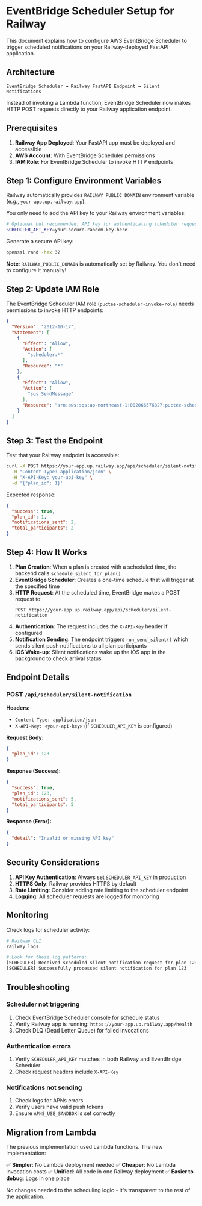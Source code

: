 # EventBridge Scheduler Setup for Railway

This document explains how to configure AWS EventBridge Scheduler to trigger scheduled notifications on your Railway-deployed FastAPI application.

## Architecture

```
EventBridge Scheduler → Railway FastAPI Endpoint → Silent Notifications
```

Instead of invoking a Lambda function, EventBridge Scheduler now makes HTTP POST requests directly to your Railway application endpoint.

## Prerequisites

1. **Railway App Deployed**: Your FastAPI app must be deployed and accessible
2. **AWS Account**: With EventBridge Scheduler permissions
3. **IAM Role**: For EventBridge Scheduler to invoke HTTP endpoints

## Step 1: Configure Environment Variables

Railway automatically provides `RAILWAY_PUBLIC_DOMAIN` environment variable (e.g., `your-app.up.railway.app`).

You only need to add the API key to your Railway environment variables:

```bash
# Optional but recommended: API key for authenticating scheduler requests
SCHEDULER_API_KEY=your-secure-random-key-here
```

Generate a secure API key:
```bash
openssl rand -hex 32
```

**Note**: `RAILWAY_PUBLIC_DOMAIN` is automatically set by Railway. You don't need to configure it manually!

## Step 2: Update IAM Role

The EventBridge Scheduler IAM role (`puctee-scheduler-invoke-role`) needs permissions to invoke HTTP endpoints:

```json
{
  "Version": "2012-10-17",
  "Statement": [
    {
      "Effect": "Allow",
      "Action": [
        "scheduler:*"
      ],
      "Resource": "*"
    },
    {
      "Effect": "Allow",
      "Action": [
        "sqs:SendMessage"
      ],
      "Resource": "arn:aws:sqs:ap-northeast-1:002066576827:puctee-scheduler-dlq"
    }
  ]
}
```

## Step 3: Test the Endpoint

Test that your Railway endpoint is accessible:

```bash
curl -X POST https://your-app.up.railway.app/api/scheduler/silent-notification \
  -H "Content-Type: application/json" \
  -H "X-API-Key: your-api-key" \
  -d '{"plan_id": 1}'
```

Expected response:
```json
{
  "success": true,
  "plan_id": 1,
  "notifications_sent": 2,
  "total_participants": 2
}
```

## Step 4: How It Works

1. **Plan Creation**: When a plan is created with a scheduled time, the backend calls `schedule_silent_for_plan()`
2. **EventBridge Scheduler**: Creates a one-time schedule that will trigger at the specified time
3. **HTTP Request**: At the scheduled time, EventBridge makes a POST request to:
   ```
   POST https://your-app.up.railway.app/api/scheduler/silent-notification
   ```
4. **Authentication**: The request includes the `X-API-Key` header if configured
5. **Notification Sending**: The endpoint triggers `run_send_silent()` which sends silent push notifications to all plan participants
6. **iOS Wake-up**: Silent notifications wake up the iOS app in the background to check arrival status

## Endpoint Details

### POST `/api/scheduler/silent-notification`

**Headers:**
- `Content-Type: application/json`
- `X-API-Key: <your-api-key>` (if `SCHEDULER_API_KEY` is configured)

**Request Body:**
```json
{
  "plan_id": 123
}
```

**Response (Success):**
```json
{
  "success": true,
  "plan_id": 123,
  "notifications_sent": 5,
  "total_participants": 5
}
```

**Response (Error):**
```json
{
  "detail": "Invalid or missing API key"
}
```

## Security Considerations

1. **API Key Authentication**: Always set `SCHEDULER_API_KEY` in production
2. **HTTPS Only**: Railway provides HTTPS by default
3. **Rate Limiting**: Consider adding rate limiting to the scheduler endpoint
4. **Logging**: All scheduler requests are logged for monitoring

## Monitoring

Check logs for scheduler activity:

```bash
# Railway CLI
railway logs

# Look for these log patterns:
[SCHEDULER] Received scheduled silent notification request for plan 123
[SCHEDULER] Successfully processed silent notification for plan 123
```

## Troubleshooting

### Scheduler not triggering

1. Check EventBridge Scheduler console for schedule status
2. Verify Railway app is running: `https://your-app.up.railway.app/health`
3. Check DLQ (Dead Letter Queue) for failed invocations

### Authentication errors

1. Verify `SCHEDULER_API_KEY` matches in both Railway and EventBridge Scheduler
2. Check request headers include `X-API-Key`

### Notifications not sending

1. Check logs for APNs errors
2. Verify users have valid push tokens
3. Ensure `APNS_USE_SANDBOX` is set correctly

## Migration from Lambda

The previous implementation used Lambda functions. The new implementation:

✅ **Simpler**: No Lambda deployment needed
✅ **Cheaper**: No Lambda invocation costs
✅ **Unified**: All code in one Railway deployment
✅ **Easier to debug**: Logs in one place

No changes needed to the scheduling logic - it's transparent to the rest of the application.
